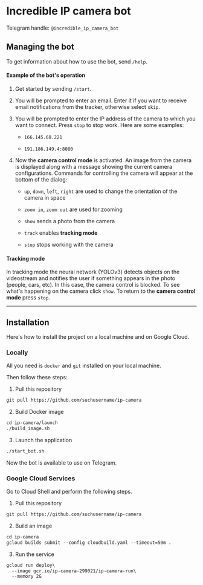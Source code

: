 # Incredible IP camera bot

Telegram handle: `@incredible_ip_camera_bot`

## Managing the bot

To get information about how to use the bot, send `/help`.

#### Example of the bot's operation

1. Get started by sending `/start`.

2. You will be prompted to enter an email. Enter it if you want to receive email notifications from the tracker, otherwise select `skip`.

3. You will be prompted to enter the IP address of the camera to which you want to connect. Press `stop` to stop work. Here are some examples:
	- `166.145.68.221`
	
 	- `191.186.149.4:8080`

4. Now the **camera control mode** is activated. An image from the camera is displayed along with a message showing the current camera configurations. Commands for controlling the camera will appear at the bottom of the dialog:
	- `up`, `down`, `left`, `right`  are used to change the orientation of the camera in space
	
	- `zoom in`, `zoom out`  are used for zooming
	
	- `show` sends a photo from the camera
	
	- `track` enables **tracking mode**
	
	- `stop` stops working with the camera
	
#### Tracking mode

In tracking mode the neural network (YOLOv3) detects objects on the videostream and notifies the user if something appears in the photo (people, cars, etc). In this case, the camera control is blocked. To see what's happening on the camera click `show`. To return to the **camera control mode** press `stop`.

---

## Installation

Here's how to install the project on a local machine and on Google Cloud.

### Locally

All you need is `docker` and `git` installed on your local machine.

Then follow these steps:
1. Pull this repository
```markdown
git pull https://github.com/suchusername/ip-camera
```
2. Build Docker image
```markdown
cd ip-camera/launch
./build_image.sh
```
3. Launch the application
```markdown
./start_bot.sh
```
Now the bot is available to use on Telegram.

### Google Cloud Services

Go to Cloud Shell and perform the following steps.

1. Pull this repository
```markdown
git pull https://github.com/suchusername/ip-camera
```
2. Build an image
```markdown
cd ip-camera
gcloud builds submit --config cloudbuild.yaml --timeout=50m .
```
3. Run the service
```markdown
gcloud run deploy\
  --image gcr.io/ip-camera-299021/ip-camera-run\
  --memory 2G
```
